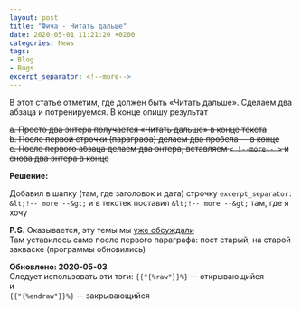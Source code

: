 ```yaml
---
layout: post  
title: "Фича - Читать дальше"  
date: 2020-05-01 11:21:20 +0200
categories: News
tags: 
- Blog
- Bugs
excerpt_separator: <!--more-->
---
```

В этот статье отметим, где должен быть «Читать дальше».
Сделаем два абзаца и потренируемся.
В конце опишу результат

~~a. Просто два энтера получается «Читать дальше» в конце текста  
b. После первой строчки (параграфа) делаем два пробела -- в конце  
c. После первого абзаца делаем два энтера, вставляем `< !--more-- >` и снова два энтера  в конце~~  

**Решение:**  

Добавил в шапку (там, где заголовок и дата) строчку `excerpt_separator: &lt;!-- more --&gt;` и в текстек поставил `&lt;!-- more --&gt;` там, где я хочу
<!--more-->

**P.S.** Оказывается, эту темы мы [уже обсуждали](https://dvesti.github.io/jekyll-jacman/2013/12/25/excerpts/#more)  
Там уставилось само после первого параграфа: пост старый, на старой закваске (программы обновились)

**Обновлено: 2020-05-03**    
Следует использовать эти тэги:
`{{"{%raw"}}%}` -- открывающийся    
и    
`{{"{%endraw"}}%}` -- закрывающийся
